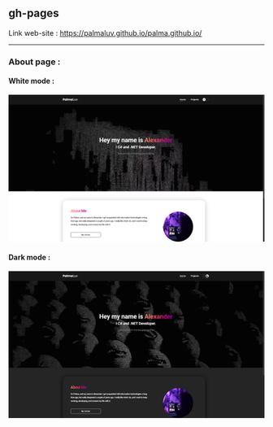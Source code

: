 ## gh-pages

Link web-site : https://palmaluv.github.io/palma.github.io/

___

### About page : 

#### White mode : 

![alt text](./.github/image/image-white.png)

#### Dark mode :

![alt text](./.github/image/image-dark.png)
